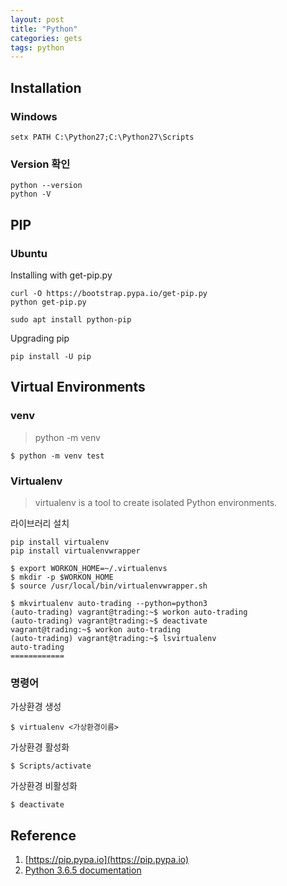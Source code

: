 ```yaml
---
layout: post
title: "Python"
categories: gets
tags: python 
---
```


## Installation

### Windows
```
setx PATH C:\Python27;C:\Python27\Scripts
```

### Version 확인
```
python --version
python -V
```

## PIP

### Ubuntu

Installing with get-pip.py
```
curl -O https://bootstrap.pypa.io/get-pip.py
python get-pip.py
```

```
sudo apt install python-pip
```

Upgrading pip
```
pip install -U pip
```

## Virtual Environments

### venv

> python -m venv <venv-name>

```
$ python -m venv test
```

### Virtualenv

> virtualenv is a tool to create isolated Python environments.

라이브러리 설치
```
pip install virtualenv
pip install virtualenvwrapper
```

```
$ export WORKON_HOME=~/.virtualenvs
$ mkdir -p $WORKON_HOME
$ source /usr/local/bin/virtualenvwrapper.sh
```

```
$ mkvirtualenv auto-trading --python=python3
(auto-trading) vagrant@trading:~$ workon auto-trading
(auto-trading) vagrant@trading:~$ deactivate
vagrant@trading:~$ workon auto-trading
(auto-trading) vagrant@trading:~$ lsvirtualenv
auto-trading
============
```

### 명령어 

가상환경 생성
```
$ virtualenv <가상환경이름> 
```

가상환경 활성화
```
$ Scripts/activate
```

가상환경 비활성화
```
$ deactivate
```

## Reference

1. [https://pip.pypa.io](https://pip.pypa.io)
1. [Python 3.6.5 documentation](https://docs.python.org/3/)
